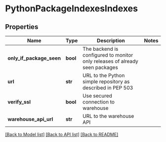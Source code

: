 # PythonPackageIndexesIndexes

## Properties
Name | Type | Description | Notes
------------ | ------------- | ------------- | -------------
**only_if_package_seen** | **bool** | The backend is configured to monitor only releases of already seen packages  |
**url** | **str** | URL to the Python simple repository as described in PEP 503 |
**verify_ssl** | **bool** | Use secured connection to warehouse |
**warehouse_api_url** | **str** | URL to the warehouse API |

[[Back to Model list]](../README.md#documentation-for-models) [[Back to API list]](../README.md#documentation-for-api-endpoints) [[Back to README]](../README.md)

